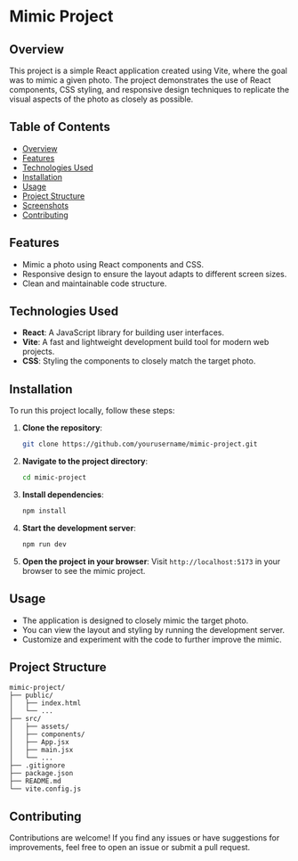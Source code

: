 
# Mimic Project

## Overview

This project is a simple React application created using Vite, where the goal was to mimic a given photo. The project demonstrates the use of React components, CSS styling, and responsive design techniques to replicate the visual aspects of the photo as closely as possible.

## Table of Contents

- [Overview](#overview)
- [Features](#features)
- [Technologies Used](#technologies-used)
- [Installation](#installation)
- [Usage](#usage)
- [Project Structure](#project-structure)
- [Screenshots](#screenshots)
- [Contributing](#contributing)

## Features

- Mimic a photo using React components and CSS.
- Responsive design to ensure the layout adapts to different screen sizes.
- Clean and maintainable code structure.

## Technologies Used

- **React**: A JavaScript library for building user interfaces.
- **Vite**: A fast and lightweight development build tool for modern web projects.
- **CSS**: Styling the components to closely match the target photo.

## Installation

To run this project locally, follow these steps:

1. **Clone the repository**:
   ```bash
   git clone https://github.com/yourusername/mimic-project.git
   ```

2. **Navigate to the project directory**:
   ```bash
   cd mimic-project
   ```

3. **Install dependencies**:
   ```bash
   npm install
   ```

4. **Start the development server**:
   ```bash
   npm run dev
   ```

5. **Open the project in your browser**:
   Visit `http://localhost:5173` in your browser to see the mimic project.

## Usage

- The application is designed to closely mimic the target photo.
- You can view the layout and styling by running the development server.
- Customize and experiment with the code to further improve the mimic.

## Project Structure

```
mimic-project/
├── public/
│   ├── index.html
│   └── ...
├── src/
│   ├── assets/
│   ├── components/
│   ├── App.jsx
│   ├── main.jsx
│   └── ...
├── .gitignore
├── package.json
├── README.md
└── vite.config.js
```

## Contributing

Contributions are welcome! If you find any issues or have suggestions for improvements, feel free to open an issue or submit a pull request.
